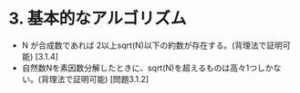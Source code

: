 # 3. 基本的なアルゴリズム
- N が合成数であれば 2以上sqrt(N)以下の約数が存在する。(背理法で証明可能) [3.1.4]
- 自然数Nを素因数分解したときに、sqrt(N)を超えるものは高々1つしかない。(背理法で証明可能) [問題3.1.2]